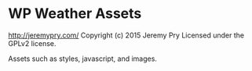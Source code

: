 # WP Weather Assets #
http://jeremypry.com/
Copyright (c) 2015 Jeremy Pry
Licensed under the GPLv2 license.

Assets such as styles, javascript, and images.